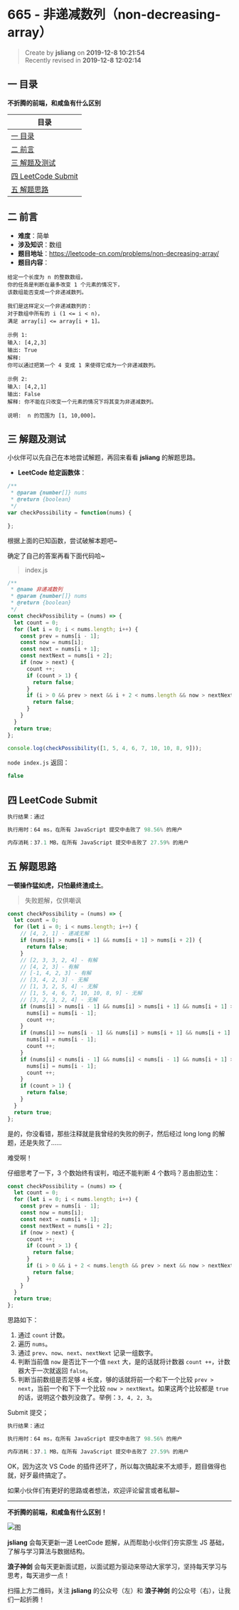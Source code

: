 665 - 非递减数列（non-decreasing-array）
===

> Create by **jsliang** on **2019-12-8 10:21:54**  
> Recently revised in **2019-12-8 12:02:14**

## 一 目录

**不折腾的前端，和咸鱼有什么区别**

| 目录 |
| --- | 
| [一 目录](#chapter-one) | 
| [二 前言](#chapter-two) |
| [三 解题及测试](#chapter-three) |
| [四 LeetCode Submit](#chapter-four) |
| [五 解题思路](#chapter-five) |

## 二 前言



* **难度**：简单
* **涉及知识**：数组
* **题目地址**：https://leetcode-cn.com/problems/non-decreasing-array/
* **题目内容**：

```
给定一个长度为 n 的整数数组，
你的任务是判断在最多改变 1 个元素的情况下，
该数组能否变成一个非递减数列。

我们是这样定义一个非递减数列的：
对于数组中所有的 i (1 <= i < n)，
满足 array[i] <= array[i + 1]。

示例 1:
输入: [4,2,3]
输出: True
解释: 
你可以通过把第一个 4 变成 1 来使得它成为一个非递减数列。

示例 2:
输入: [4,2,1]
输出: False
解释: 你不能在只改变一个元素的情况下将其变为非递减数列。

说明:  n 的范围为 [1, 10,000]。
```

## 三 解题及测试



小伙伴可以先自己在本地尝试解题，再回来看看 **jsliang** 的解题思路。

* **LeetCode 给定函数体**：

```js
/**
 * @param {number[]} nums
 * @return {boolean}
 */
var checkPossibility = function(nums) {
    
};
```

根据上面的已知函数，尝试破解本题吧~

确定了自己的答案再看下面代码哈~

> index.js

```js
/**
 * @name 非递减数列
 * @param {number[]} nums
 * @return {boolean}
 */
const checkPossibility = (nums) => {
  let count = 0;
  for (let i = 0; i < nums.length; i++) {
    const prev = nums[i - 1];
    const now = nums[i];
    const next = nums[i + 1];
    const nextNext = nums[i + 2];
    if (now > next) {
      count ++;
      if (count > 1) {
        return false;
      }
      if (i > 0 && prev > next && i + 2 < nums.length && now > nextNext) {
        return false;
      }
    }
  }
  return true;
};

console.log(checkPossibility([1, 5, 4, 6, 7, 10, 10, 8, 9]));
```

`node index.js` 返回：

```js
false
```

## 四 LeetCode Submit



```js
执行结果：通过

执行用时：64 ms，在所有 JavaScript 提交中击败了 98.56% 的用户

内存消耗：37.1 MB，在所有 JavaScript 提交中击败了 27.59% 的用户
```

## 五 解题思路



**一顿操作猛如虎，只怕最终渣成土**。

> 失败题解，仅供嘲讽

```js
const checkPossibility = (nums) => {
  let count = 0;
  for (let i = 0; i < nums.length; i++) {
    // [4, 2, 1] - 递减无解
    if (nums[i] > nums[i + 1] && nums[i + 1] > nums[i + 2]) {
      return false;
    }
    // [2, 3, 3, 2, 4] - 有解
    // [4, 2, 3] - 有解
    // [-1, 4, 2, 3] - 有解
    // [3, 4, 2, 3] - 无解
    // [1, 3, 2, 5, 4] - 无解
    // [1, 5, 4, 6, 7, 10, 10, 8, 9] - 无解
    // [3, 2, 3, 2, 4] - 无解
    if (nums[i] > nums[i - 1] && nums[i] > nums[i + 1] && nums[i + 1] > nums[i - 1]) {
      nums[i] = nums[i - 1];
      count ++;
    }
    if (nums[i] >= nums[i - 1] && nums[i] > nums[i + 1] && nums[i + 1] < nums[i - 1]) {
      nums[i] = nums[i - 1];
      count ++;
    }
    if (nums[i] < nums[i - 1] && nums[i] < nums[i - 1] && nums[i + 1] >= nums[i - 1]) {
      nums[i] = nums[i - 1];
      count ++;
    }
    if (count > 1) {
      return false;
    }
  }
  return true;
};
```

是的，你没看错，那些注释就是我曾经的失败的例子，然后经过 long long 的解题，还是失败了……

难受啊！

仔细思考了一下，3 个数始终有误判，咱还不能判断 4 个数吗？恶由胆边生：

```js
const checkPossibility = (nums) => {
  let count = 0;
  for (let i = 0; i < nums.length; i++) {
    const prev = nums[i - 1];
    const now = nums[i];
    const next = nums[i + 1];
    const nextNext = nums[i + 2];
    if (now > next) {
      count ++;
      if (count > 1) {
        return false;
      }
      if (i > 0 && i + 2 < nums.length && prev > next && now > nextNext) {
        return false;
      }
    }
  }
  return true;
};
```

思路如下：

1. 通过 `count` 计数。
2. 遍历 `nums`。
3. 通过 `prev`、`now`、`next`、`nextNext` 记录一组数字。
4. 判断当前值 `now` 是否比下一个值 `next` 大，是的话就将计数器 `count ++`，计数器大于一次就返回 `false`。
5. 判断当前数组是否足够 `4` 长度，够的话就将前一个和下一个比较 `prev > next`，当前一个和下下一个比较 `now > nextNext`。如果这两个比较都是 `true` 的话，说明这个数列没救了。举例：`3, 4, 2, 3`。

Submit 提交；

```js
执行结果：通过

执行用时：64 ms，在所有 JavaScript 提交中击败了 98.56% 的用户

内存消耗：37.1 MB，在所有 JavaScript 提交中击败了 27.59% 的用户
```

OK，因为这次 VS Code 的插件还坏了，所以每次搞起来不太顺手，题目做得也就，好歹最终搞定了。

如果小伙伴们有更好的思路或者想法，欢迎评论留言或者私聊~

---

**不折腾的前端，和咸鱼有什么区别！**

![图](../../../public-repertory/img/z-index-small.png)

**jsliang** 会每天更新一道 LeetCode 题解，从而帮助小伙伴们夯实原生 JS 基础，了解与学习算法与数据结构。

**浪子神剑** 会每天更新面试题，以面试题为驱动来带动大家学习，坚持每天学习与思考，每天进步一点！

扫描上方二维码，关注 **jsliang** 的公众号（左）和 **浪子神剑** 的公众号（右），让我们一起折腾！

